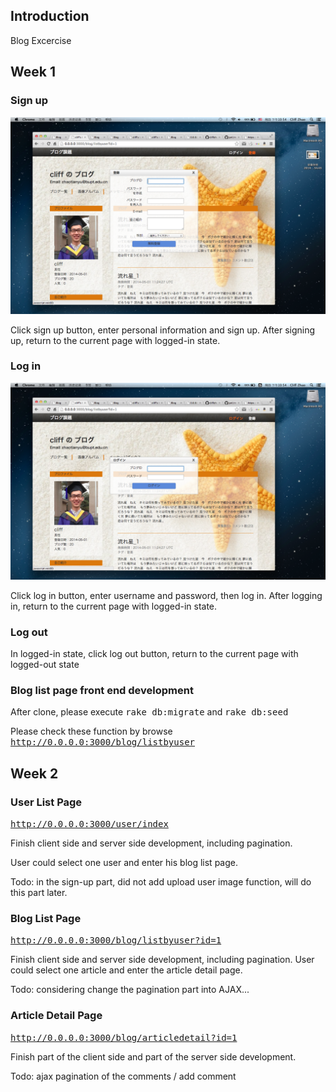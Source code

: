 ## Introduction

Blog Excercise

## Week 1

### Sign up
<img src="https://github.com/cliffzhaobupt/blog/raw/master/sampleimg/signup.png"/>

Click sign up button, enter personal information and sign up. After signing up, return to the current page with logged-in state.

### Log in
<img src="https://github.com/cliffzhaobupt/blog/raw/master/sampleimg/login.png"/>

Click log in button, enter username and password, then log in. After logging in, return to the current page with logged-in state.

### Log out
In logged-in state, click log out button, return to the current page with logged-out state

### Blog list page front end development

After clone, please execute <tt>rake db:migrate</tt> and <tt>rake db:seed</tt>

Please check these function by browse <tt>http://0.0.0.0:3000/blog/listbyuser</tt>

## Week 2

### User List Page
<tt>http://0.0.0.0:3000/user/index</tt>

Finish client side and server side development, including pagination.

User could select one user and enter his blog list page.

Todo: in the sign-up part, did not add upload user image function, will do this part later.

### Blog List Page
<tt>http://0.0.0.0:3000/blog/listbyuser?id=1</tt>

Finish client side and server side development, including pagination.
User could select one article and enter the article detail page.

Todo: considering change the pagination part into AJAX...

### Article Detail Page
<tt>http://0.0.0.0:3000/blog/articledetail?id=1</tt>

Finish part of the client side and part of the server side development.

Todo: ajax pagination of the comments / add comment
